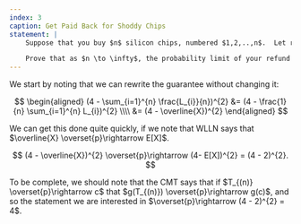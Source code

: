```yaml
---
index: 3
caption: Get Paid Back for Shoddy Chips
statement: |
    Suppose that you buy $n$ silicon chips, numbered $1,2,..,n$.  Let random variable $L_i$ represent the lifespan of chip $i$. Assume all $L_i$ are i.i.d. with common expectation 2. The manufacturer agrees to refund you an amount (in dollars) equal to $(4 - \sum_{i=1}^n L_i/n)^2 $.

    Prove that as $n \to \infty$, the probability limit of your refund is 4 dollars.
---
```


We start by noting that we can rewrite the guarantee without changing it: 

$$
\begin{aligned}
  (4 - \sum_{i=1}^{n} \frac{L_{i}}{n})^{2} &= (4 - \frac{1}{n} \sum_{i=1}^{n} L_{i})^{2} \\\\ 
	  &= (4 - \overline{X})^{2}
\end{aligned}
$$

We can get this done quite quickly, if we note that WLLN says that $\overline{X} \overset{p}\rightarrow E[X]$. 

$$
(4 - \overline{X})^{2} \overset{p}\rightarrow (4- E[X])^{2} = (4 - 2)^{2}. 
$$

To be complete, we should note that the CMT says that if $T_{(n)} \overset{p}\rightarrow c$ that $g(T_{(n)}) \overset{p}\rightarrow g(c)$, and so the statement we are interested in $\overset{p}\rightarrow (4 - 2)^{2} = 4$. 

